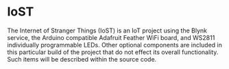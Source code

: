 # IoST
The Internet of Stranger Things (IoST) is an IoT project using the Blynk service, the Arduino compatible Adafruit Feather WiFi board,  and WS2811 individually programmable LEDs. Other optional components are included in this particular build of the project that do not effect its overall functionality. Such items will be described within the source code.
